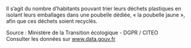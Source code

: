 <p>
Il s’agit du nombre d’habitants pouvant trier leurs déchets plastiques en isolant leurs emballages dans une poubelle dédiée, « la poubelle jaune », afin que ces déchets soient recyclés.
</p>
<p class="font-italic body-2">Source : Ministère de la Transition écologique - DGPR / CITEO <br> Consulter les données sur <a target="_blank" href="https://www.data.gouv.fr/fr/datasets/barometre-des-resultats-de-laction-publique/">www.data.gouv.fr</a></p>
